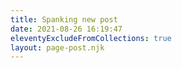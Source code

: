 ```yaml
---
title: Spanking new post
date: 2021-08-26 16:19:47
eleventyExcludeFromCollections: true
layout: page-post.njk
---
```

